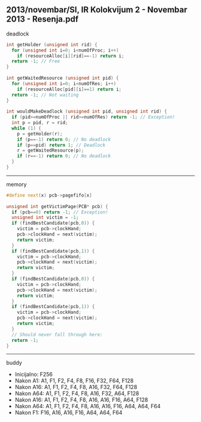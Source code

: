 2013/novembar/SI, IR Kolokvijum 2 - Novembar 2013 - Resenja.pdf
--------------------------------------------------------------------------------
deadlock
```cpp
int getHolder (unsigned int rid) { 
  for (unsigned int i=0; i<numOfProc; i++) 
    if (resourceAlloc[i][rid]==-1) return i; 
  return -1; // Free 
} 
 
int getWaitedResource (unsigned int pid) { 
  for (unsigned int i=0; i<numOfRes; i++) 
    if (resourceAlloc[pid][i]==1) return i; 
  return -1; // Not waiting 
} 
 
int wouldMakeDeadlock (unsigned int pid, unsigned int rid) { 
  if (pid>=numOfProc || rid>=numOfRes) return -1; // Exception! 
  int p = pid, r = rid; 
  while (1) { 
    p = getHolder(r); 
    if (p==-1) return 0; // No deadlock 
    if (p==pid) return 1; // Deadlock 
    r = getWaitedResource(p); 
    if (r==-1) return 0; // No deadlock 
  } 
} 
```

--------------------------------------------------------------------------------
memory
```cpp
#define next(x) pcb->pagefifo[x] 
 
unsigned int getVictimPage(PCB* pcb) { 
  if (pcb==0) return -1; // Exception! 
  unsigned int victim = -1; 
  if (findBestCandidate(pcb,0)) { 
    victim = pcb->clockHand; 
    pcb->clockHand = next(victim); 
    return victim; 
  } 
  if (findBestCandidate(pcb,1)) { 
    victim = pcb->clockHand; 
    pcb->clockHand = next(victim); 
    return victim; 
  } 
  if (findBestCandidate(pcb,0)) { 
    victim = pcb->clockHand; 
    pcb->clockHand = next(victim); 
    return victim; 
  } 
  if (findBestCandidate(pcb,1)) { 
    victim = pcb->clockHand; 
    pcb->clockHand = next(victim); 
    return victim; 
  } 
  // Should never fall through here: 
  return -1; 
} 
```

--------------------------------------------------------------------------------
buddy

- Inicijalno: F256 
- Nakon A1: A1, F1, F2, F4, F8, F16, F32, F64, F128 
- Nakon A16: A1, F1, F2, F4, F8, A16, F32, F64, F128 
- Nakon A64: A1, F1, F2, F4, F8, A16, F32, A64, F128 
- Nakon A16: A1, F1, F2, F4, F8, A16, A16, F16, A64, F128 
- Nakon A64: A1, F1, F2, F4, F8, A16, A16, F16, A64, A64, F64 
- Nakon F1: F16, A16, A16, F16, A64, A64, F64 
